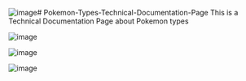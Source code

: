 ![image](https://github.com/user-attachments/assets/e5af8206-e7ab-40cf-962d-8ba95e7e58a0)# Pokemon-Types-Technical-Documentation-Page
This is a Technical Documentation Page about Pokemon types

![image](https://github.com/user-attachments/assets/00eaa3d2-7394-414b-9ed3-e16a9418d2b3)

![image](https://github.com/user-attachments/assets/fca7519a-44cb-45e6-99e8-ba200fcaa805)

![image](https://github.com/user-attachments/assets/c2ee39e4-b04e-4df2-8b51-0fa6a3db5c4e)

